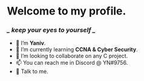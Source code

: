 # Welcome to my profile.
### *_ keep your eyes to yourself _*

- 👋 I’m **Yaniv**.
- 🌱 I’m currently learning **CCNA & Cyber Security**.
- 💞️ I’m looking to collaborate on any C project.
- 📫 You can reach me in Discord @ YN#9756.
- 💬 Talk to me.

